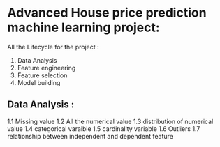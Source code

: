 # Advanced House price prediction machine learning project:

All the Lifecycle for the project :

1. Data Analysis
2. Feature engineering
3. Feature selection
4. Model building


 ## Data Analysis :

 1.1  Missing value
 1.2  All the numerical value
 1.3  distribution of numerical value
 1.4  categorical varaible
 1.5  cardinality variable
 1.6  Outliers
 1.7  relationship between independent and dependent feature
